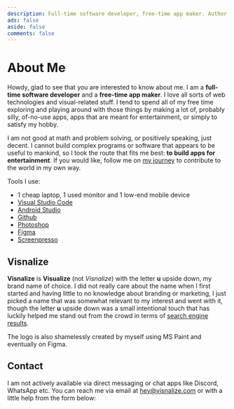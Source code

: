 ```yaml
---
description: Full-time software developer, free-time app maker. Author of Win7 Simu and Brick 1100. On a mission to relive the good old days.
ads: false
aside: false
comments: false
---
```


# About Me

<script setup lang="ts">
import EmailSender from '@components/misc/EmailSender.vue'
</script>

Howdy, glad to see that you are interested to know about me. I am a **full-time software developer** and a **free-time app maker**. I love all sorts of web technologies and visual-related stuff. I tend to spend all of my free time exploring and playing around with those things by making a lot of, probably silly, of-no-use apps, apps that are meant for entertainment, or simply to satisfy my hobby.

I am not good at math and problem solving, or positively speaking, just decent. I cannot build complex programs or software that appears to be useful to mankind, so I took the route that fits me best: **to build apps for entertainment**. If you would like, follow me on [my journey](./blog.md) to contribute to the world in my own way.

Tools I use:

* 1 cheap laptop, 1 used monitor and 1 low-end mobile device
* [Visual Studio Code](https://code.visualstudio.com/)
* [Android Studio](https://developer.android.com/studio)
* [Github](https://github.com/)
* [Photoshop](https://www.adobe.com/sea/products/photoshop.html)
* [Figma](https://www.figma.com/)
* [Screenpresso](https://www.screenpresso.com/)

## Visnalize

**Visnalize** is **Visualize** (not *Visnalize*) with the letter **u** upside down, my brand name of choice. I did not really care about the name when I first started and having little to no knowledge about branding or marketing, I just picked a name that was somewhat relevant to my interest and went with it, though the letter **u** upside down was a small intentional touch that has luckily helped me stand out from the crowd in terms of [search engine results](https://www.google.com/search?q=visnalize).

The logo is also shamelessly created by myself using MS Paint and eventually on Figma.

## Contact

I am not actively available via direct messaging or chat apps like Discord, WhatsApp etc. You can reach me via email at [hey@visnalize.com](mailto:hey@visnalize.com) or with a little help from the form below:

<EmailSender />
